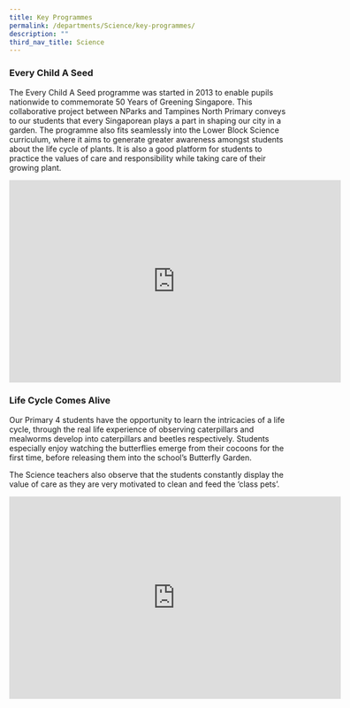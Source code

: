 ```yaml
---
title: Key Programmes
permalink: /departments/Science/key-programmes/
description: ""
third_nav_title: Science
---
```

### Every Child A Seed

The Every Child A Seed programme was started in 2013 to enable pupils nationwide to commemorate 50 Years of Greening Singapore. This collaborative project between NParks and Tampines North Primary conveys to our students that every Singaporean plays a part in shaping our city in a garden. The programme also fits seamlessly into the Lower Block Science curriculum, where it aims to generate greater awareness amongst students about the life cycle of plants. It is also a good platform for students to practice the values of care and responsibility while taking care of their growing plant.

<center><iframe src="https://docs.google.com/presentation/d/e/2PACX-1vR6RBayN5sWBnZIAEid79MHpE-ilr1wGrO5gyvudMC5K7ThYFfr6AZYv_D0fziOw_mBR0YWarxy5Hlg/embed?start=false&amp;loop=true&amp;delayms=3000" frameborder="0" width="600" height="366" allowfullscreen="true"></iframe></center>

### Life Cycle Comes Alive


Our Primary 4 students have the opportunity to learn the intricacies of a life cycle, through the real life experience of observing caterpillars and mealworms develop into caterpillars and beetles respectively. Students especially enjoy watching the butterflies emerge from their cocoons for the first time, before releasing them into the school’s Butterfly Garden.

The Science teachers also observe that the students constantly display the value of care as they are very motivated to clean and feed the ‘class pets’.

<iframe allowfullscreen="true" height="366" width="600" frameborder="0" src="https://docs.google.com/presentation/d/e/2PACX-1vRpM2XfkHFnpqcmfM88wOLDdTiwU2Edi8gD5LzJ2Hh6JBudEveY8kjnUT3f08a_D-ukJ620fNFB-PaY/embed?start=false&amp;loop=true&amp;delayms=3000"></iframe>